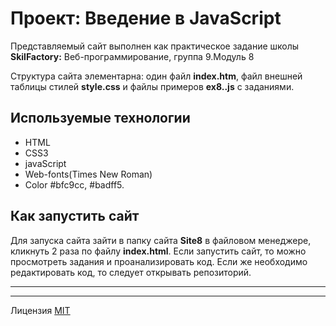 # Проект: Введение в JavaScript #

 Представляемый сайт выполнен как практическое задание школы **SkilFactory:** Веб-программирование, группа 9.Модуль 8

 Структура сайта элементарна: один файл **index.htm**, файл внешней таблицы стилей **style.css** и файлы примеров **ex8..js** с заданиями.
## Используемые технологии ##

* HTML
* CSS3
* javaScript
* Web-fonts(Times New Roman)
* Color #bfc9cc, #badff5.

## Как запустить сайт ##

Для запуска сайта зайти в папку сайта **Site8** в файловом менеджере, кликнуть 2 раза по файлу **index.html**.
Если запустить сайт, то можно просмотреть задания и проанализировать код. Если же необходимо редактировать код, то следует открывать репозиторий. 

-----
-----

Лицензия [MIT](./license.md)
